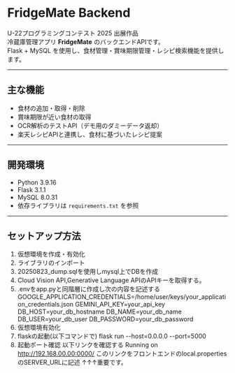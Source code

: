 # FridgeMate Backend

U-22プログラミングコンテスト 2025 出展作品  
冷蔵庫管理アプリ **FridgeMate** のバックエンドAPIです。  
Flask + MySQL を使用し、食材管理・賞味期限管理・レシピ検索機能を提供します。

---

## 主な機能

- 食材の追加・取得・削除  
- 賞味期限が近い食材の取得  
- OCR解析のテストAPI（デモ用のダミーデータ返却）  
- 楽天レシピAPIと連携し、食材に基づいたレシピ提案  

---

## 開発環境

- Python 3.9.16
- Flask 3.1.1
- MySQL 8.0.31
- 依存ライブラリは `requirements.txt` を参照

---

## セットアップ方法

1. 仮想環境を作成・有効化
2. ライブラリのインポート
3. 20250823_dump.sqlを使用しmysql上でDBを作成
4. Cloud Vision API,Generative Language APIのAPIキーを取得する。
5. .envをapp.pyと同階層に作成し次の内容を記述する
    GOOGLE_APPLICATION_CREDENTIALS=/home/user/keys/your_application_credentials.json
    GEMINI_API_KEY=your_api_key
    DB_HOST=your_db_hostname
    DB_NAME=your_db_name
    DB_USER=your_db_user
    DB_PASSWORD=your_db_password
6. 仮想環境有効化
7. flaskの起動(以下コマンドで)
    flask run --host=0.0.0.0 --port=5000
8. 起動ポート確認
    以下リンクを確認する
    Running on http://192.168.00.00:0000/
    このリンクをフロントエンドのlocal.propertiesのSERVER_URLに記述
    ↑↑↑重要です。

